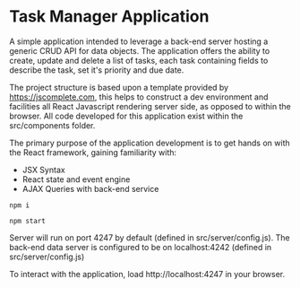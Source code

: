 # Task Manager Application

A simple application intended to leverage a back-end server hosting a generic CRUD API for data objects. The application offers the ability to create, update and delete a list of tasks, each task containing fields to describe the task, set it's priority and due date.

The project structure is based upon a template provided by https://jscomplete.com, this helps to construct a dev environment and facilities all React Javascript rendering server side, as opposed to within the browser. All code developed for this application exist within the src/components folder.

The primary purpose of the application development is to get hands on with the React framework, gaining familiarity with:

- JSX Syntax
- React state and event engine
- AJAX Queries with back-end service

```
npm i
```

```
npm start
```

Server will run on port 4247 by default (defined in src/server/config.js).
The back-end data server is configured to be on localhost:4242 (defined in src/server/config.js)

To interact with the application, load http://localhost:4247 in your browser.
